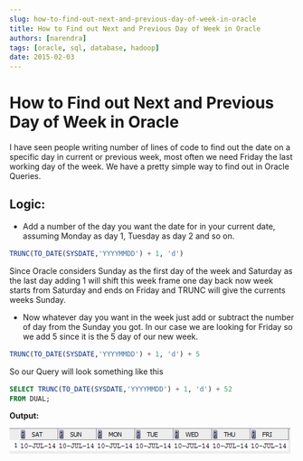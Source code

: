 ```yaml
---
slug: how-to-find-out-next-and-previous-day-of-week-in-oracle
title: How to Find out Next and Previous Day of Week in Oracle
authors: [narendra]
tags: [oracle, sql, database, hadoop]
date: 2015-02-03
---
```


# How to Find out Next and Previous Day of Week in Oracle

I have seen people writing number of lines of code to find out the date on a specific day in current or previous week, most often we need Friday the last working day of the week. We have a pretty simple way to find out in Oracle Queries.

## Logic:
- Add a number of the day you want the date for in your current date, assuming Monday as day 1, Tuesday as day 2 and so on.

```sql
TRUNC(TO_DATE(SYSDATE,'YYYYMMDD') + 1, 'd')
```

Since Oracle considers Sunday as the first day of the week and Saturday as the last day adding 1 will shift this week frame one day back now week starts from Saturday and ends on Friday and TRUNC will give the currents weeks Sunday.

- Now whatever day you want in the week just add or subtract the number of day from the Sunday you got. In our case we are looking for Friday so we add 5 since it is the 5 day of our new week.

```sql
TRUNC(TO_DATE(SYSDATE,'YYYYMMDD') + 1, 'd') + 5
```

So our Query will look something like this

```sql
SELECT TRUNC(TO_DATE(SYSDATE,'YYYYMMDD') + 1, 'd') + 52
FROM DUAL;
```

**Output:**

![previous-day-of-week-sql](/img/previous-day-of-week-sql.png)
